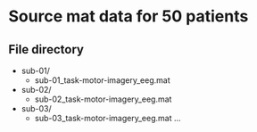 # Source mat data for 50 patients
## File directory
- sub-01/
  - sub-01_task-motor-imagery_eeg.mat
- sub-02/
  - sub-02_task-motor-imagery_eeg.mat
- sub-03/
  - sub-03_task-motor-imagery_eeg.mat
  ...
